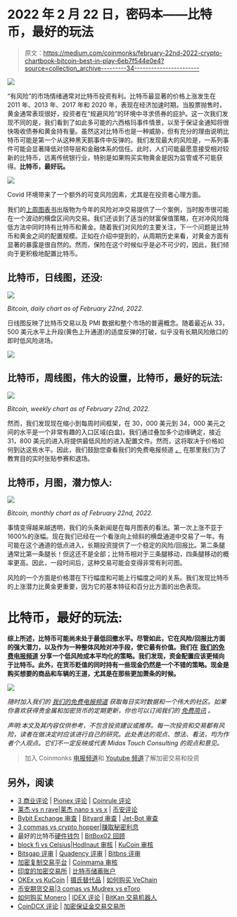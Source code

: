 # 2022 年 2 月 22 日，密码本——比特币，最好的玩法

> 原文：<https://medium.com/coinmonks/february-22nd-2022-crypto-chartbook-bitcoin-best-in-play-6eb7f544e0e4?source=collection_archive---------34----------------------->

![](img/712c7c34fcd98a7d0c4df883c8138934.png)

“有风险”的市场情绪通常对比特币投资有利。比特币最显著的价格上涨发生在 2011 年、2013 年、2017 年和 2020 年，表现在经济加速时期。当股票抛售时，黄金通常表现很好，投资者在“规避风险”的环境中寻求债券的庇护。这一次我们发现不同的是，我们看到了如此多可能的六西格玛事件情景，以至于保证金通知将很快吸收债券和黄金持有量。虽然这对比特币也是一种威胁，但有充分的理由说明比特币可能是第一个从这种黑天鹅事件中反弹的。我们发现最大的风险是，一系列事件可能会显著降低对领导层和金融体系的信任。此时，人们可能最愿意接受相对较新的比特币，远离传统银行业，特别是如果购买实物黄金是因为监管或不可能获得。**比特币，最好玩。**

![](img/994b6866129125919db57dbe4cfeea0e.png)

Covid 环境带来了一个额外的可变风险因素，尤其是在投资者心理方面。

我们的[上周图表书](https://www.midastouch-consulting.com/crypto-chartbook-15022022-bitcoin-from-sideways-to-up)出版物为今年的风险对冲交易提供了一个案例，当时股市很可能在一个波动的横盘区间内交易。我们还谈到了适当的财富保值策略，在对冲风险降低方法中同时持有比特币和黄金。随着我们对风险的主要关注，下一个问题是比特币和黄金之间的配置规模。正如在介绍中提到的，从周期历史来看，对黄金方面有显著的暴露是很自然的。然而，保险在这个时候似乎是必不可少的，因此，我们倾向于更积极地配置比特币。

## 比特币，日线图，还没:

![](img/d6ef5a22c24d52ea40e08c07c1ab7f06.png)

*Bitcoin, daily chart as of February 22nd, 2022.*

日线图反映了比特币交易以及 PMI 数据和整个市场的普遍概念。随着最近从 33，500 美元水平上升段(黄色上升通道)的适度反弹的打破，似乎没有长期风险敞口的即时低风险进场。

![](img/a03b0e404240d01bbf46e1ce68316a20.png)

## 比特币，周线图，伟大的设置，比特币，最好的玩法:

![](img/3ff7a14fcf4a7ce9ee42b3ad8909d35c.png)

*Bitcoin, weekly chart as of February 22nd, 2022.*

然而，我们发现现在缩小到每周时间框架，在 30，000 美元到 34，000 美元之间的水平是一个非常有趣的入口区域(白盒)。我们通过叠加多个边缘确定，接近 31，800 美元的进入将提供最低风险的进入配置文件。然而，这将取决于价格如何到达这些水平。因此，我们鼓励您查看我们的免费电报频道 [*。*](https://www.midastouch-consulting.com/services/newsletter-telegram) 在那里我们为了教育目的实时张贴参赛和退场。

## 比特币，月图，潜力惊人:

![](img/9b26217caa8a8e10a0ab58ce10db88ba.png)

*Bitcoin, monthly chart as of February 22nd, 2022.*

事情变得越来越透明，我们的头条新闻是在每月图表的看法。第一次上涨不亚于 1600%的涨幅。现在我们已经在一个看涨向上倾斜的横盘通道中交易了一年。有可能在这个通道的低点进入，长期投资提供了一个稳定的风险/回报比。第二条腿通常比第一条腿长！但这还不是全部；比特币相对于三条腿移动，四条腿移动的概率更高。因此，一段时间后，这种交易可能会变得非常有利可图。

风险的一个方面是价格潜在下行幅度和可能上行幅度之间的关系。我们发现比特币的上涨潜力比黄金更重要，因为它的基本特征和百分比方面的出色表现。

# 比特币，最好的玩法:

**综上所述，比特币可能尚未处于最低回撤水平。尽管如此，它在风险/回报比方面的强大潜力，以及作为一种整体风险对冲手段，使它最有价值。我们在** [**我们的免费电报频道**](https://www.midastouch-consulting.com/services/newsletter-telegram) **分享一个低风险成本平均化的策略。我们发现，资金配置应该更倾向于比特币。此外，在货币贬值的同时持有一些现金仍然是一个不错的策略。现金是购买想要的商品和车辆的王道，尤其是在那些更加萧条的时候。**

![](img/39daf5f340bd0b4d1062e60c1f03b979.png)

*随时加入我们的* [*我们的免费电报频道*](https://www.midastouch-consulting.com/services/newsletter-telegram) *获取每日实时数据和一个伟大的社区。如果你喜欢获得贵金属和加密货币的定期更新，你也可以订阅我们的* [*免费简讯*](http://bit.ly/1EUdt2K) *。*

*声明:本文及其内容仅供参考，不包含投资建议或推荐。每一次投资和交易都有风险，读者在做决定时应该进行自己的研究。此处表达的观点、想法、看法，均为作者个人观点。它们不一定反映或代表 Midas Touch Consulting 的观点和意见。*

> 加入 Coinmonks [电报频道](https://t.me/coincodecap)和 [Youtube 频道](https://www.youtube.com/c/coinmonks/videos)了解加密交易和投资

## 另外，阅读

*   [3 商业评论](/coinmonks/3commas-review-an-excellent-crypto-trading-bot-2020-1313a58bec92) | [Pionex 评论](https://coincodecap.com/pionex-review-exchange-with-crypto-trading-bot) | [Coinrule 评论](/coinmonks/coinrule-review-2021-a-beginner-friendly-crypto-trading-bot-daf0504848ba)
*   [莱杰 vs n rave](/coinmonks/ledger-vs-ngrave-zero-7e40f0c1d694)|[莱杰 nano s vs x](/coinmonks/ledger-nano-s-vs-x-battery-hardware-price-storage-59a6663fe3b0) | [币安评论](/coinmonks/binance-review-ee10d3bf3b6e)
*   [Bybit Exchange 审查](/coinmonks/bybit-exchange-review-dbd570019b71) | [Bityard 审查](https://coincodecap.com/bityard-reivew) | [Jet-Bot 审查](https://coincodecap.com/jet-bot-review)
*   [3 commas vs crypto hopper](/coinmonks/3commas-vs-pionex-vs-cryptohopper-best-crypto-bot-6a98d2baa203)|[赚取秘密利息](/coinmonks/earn-crypto-interest-b10b810fdda3)
*   最好的比特币[硬件钱包](/coinmonks/hardware-wallets-dfa1211730c6) | [BitBox02 回顾](/coinmonks/bitbox02-review-your-swiss-bitcoin-hardware-wallet-c36c88fff29)
*   [block fi vs Celsius](/coinmonks/blockfi-vs-celsius-vs-hodlnaut-8a1cc8c26630)|[Hodlnaut 审核](/coinmonks/hodlnaut-review-best-way-to-hodl-is-to-earn-interest-on-your-bitcoin-6658a8c19edf) | [KuCoin 审核](https://coincodecap.com/kucoin-review)
*   [Bitsgap 评审](/coinmonks/bitsgap-review-a-crypto-trading-bot-that-makes-easy-money-a5d88a336df2) | [Quadency 评审](/coinmonks/quadency-review-a-crypto-trading-automation-platform-3068eaa374e1) | [Bitbns 评审](/coinmonks/bitbns-review-38256a07e161)
*   [加密复制交易平台](/coinmonks/top-10-crypto-copy-trading-platforms-for-beginners-d0c37c7d698c) | [Coinmama 审核](/coinmonks/coinmama-review-ace5641bde6e)
*   [印度的加密交易所](/coinmonks/bitcoin-exchange-in-india-7f1fe79715c9) | [比特币储蓄账户](/coinmonks/bitcoin-savings-account-e65b13f92451)
*   [OKEx vs KuCoin](https://coincodecap.com/okex-kucoin) | [摄氏替代品](https://coincodecap.com/celsius-alternatives) | [如何购买 VeChain](https://coincodecap.com/buy-vechain)
*   [币安期货交易](https://coincodecap.com/binance-futures-trading)|[3 comas vs Mudrex vs eToro](https://coincodecap.com/mudrex-3commas-etoro)
*   [如何购买 Monero](https://coincodecap.com/buy-monero) | [IDEX 评论](https://coincodecap.com/idex-review) | [BitKan 交易机器人](https://coincodecap.com/bitkan-trading-bot)
*   [CoinDCX 评论](/coinmonks/coindcx-review-8444db3621a2) | [加密保证金交易交易所](https://coincodecap.com/crypto-margin-trading-exchanges)
